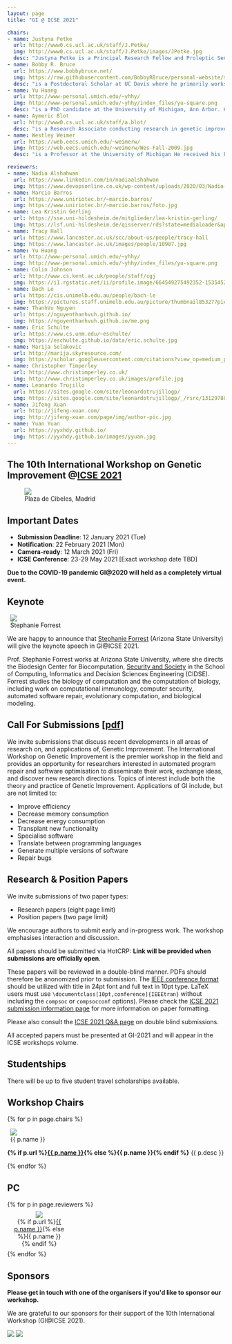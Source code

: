 ```yaml
---
layout: page
title: "GI @ ICSE 2021"

chairs:
- name: Justyna Petke
  url: http://www0.cs.ucl.ac.uk/staff/J.Petke/
  img: http://www0.cs.ucl.ac.uk/staff/J.Petke/images/JPetke.jpg
  desc: "Justyna Petke is a Principal Research Fellow and Proleptic Senior Lecturer (Associate Prof.), conducting research in genetic improvement. She has a doctorate in Computer Science from University of Oxford and is now at the Centre for Research on Evolution, Search and Testing (CREST) in University College London. She has published on applications of genetic improvement. Her work on the subject was awarded a Silver and a Gold ’Humie’ at GECCO 2014 and GECCO 2016 as well as an ACM SIGSOFT Distinguished Paper Award at ISSTA 2015. She was the PC co-Chair for the International Symposium on Search-Based Software Engineering in 2017. She also organised six Genetic Improvement Workshops. She currently serves on the editorial board of the Genetic Programming and Evolvable Machines journal."
- name: Bobby R. Bruce
  url: https://www.bobbybruce.net/
  img: https://raw.githubusercontent.com/BobbyRBruce/personal-website/master/assets/images/bio-photo.jpg
  desc: "is a Postdoctoral Scholar at UC Davis where he primarily works on the gem5 computer architecture simulator. Prior to UC Davis, Bobby carried out research into the automatic optimization of Java bytecode at UCLA. His research interests are centred around Search-based Software Engineering, and its application to improving software performance."
- name: Yu Huang
  url: http://www-personal.umich.edu/~yhhy/
  img: http://www-personal.umich.edu/~yhhy/index_files/yu-square.png
  desc: "is a PhD candidate at the University of Michigan, Ann Arbor. Her research includes applying GI-based automated program repair (APR) techniques in embedded systems and human factors in software automation with a focus on human bias against automated tools in code review. She has served as the organizer for multiple Diversity, Equivalence and Inclusion events hosted at University of Michigan. She was also in charge of the social media for GI 2020 to advertise the event and connect researchers and practitioners in the community. Currently she is serving as the Social Media Chair for GI 2021."
- name: Aymeric Blot
  url: http://www0.cs.ucl.ac.uk/staff/a.blot/
  desc: "is a Research Associate conducting research in genetic improvement at the CREST and SOLAR groups in University College London. He received in 2018 a doctorate from the University of Lille following work on automated algorithm design for multi-objective combinatorial optimisation. His research focuses on strengthening GI techniques using knowledge from automated machine learning, algorithm configuration, and evolutionary computation. He maintains and evolves the community website on genetic improvement."
- name: Westley Weimer
  url: https://web.eecs.umich.edu/~weimerw/
  img: https://web.eecs.umich.edu/~weimerw/Wes-Fall-2009.jpg
  desc: "is a Professor at the University of Michigan He received his PhD from the University of California at Berkeley. His research interests include reducing the costs associated with software development at scale (particularly through automated program repair) as well as program analysis, formal verification, and human linguistic and visual interaction with software. He is a senior member of the Association for Computing Machinery and his work has led to over eleven thousand citations and several awards, including three ‘Humies’ and ICSE 2019 Most Influential paper for his work on using Genetic Improvement for bug fixing. He also organised five Genetic Improvement workshops."

reviewers:
- name: Nadia Alshahwan
  url: https://www.linkedin.com/in/nadiaalshahwan
  img: https://www.devopsonline.co.uk/wp-content/uploads/2020/03/Nadia-Alshahwan.jpg
- name: Marcio Barros
  url: https://www.uniriotec.br/~marcio.barros/
  img: https://www.uniriotec.br/~marcio.barros/foto.jpg
- name: Lea Kristin Gerling
  url: https://sse.uni-hildesheim.de/mitglieder/lea-kristin-gerling/
  img: https://lsf.uni-hildesheim.de/qisserver/rds?state=medialoader&application=lsf&objectid=7101
- name: Tracy Hall
  url: https://www.lancaster.ac.uk/scc/about-us/people/tracy-hall
  img: https://www.lancaster.ac.uk/images/people/10987.jpg
- name: Yu Huang
  url: http://www-personal.umich.edu/~yhhy/
  img: http://www-personal.umich.edu/~yhhy/index_files/yu-square.png
- name: Colin Johnson
  url: http://www.cs.kent.ac.uk/people/staff/cgj
  img: https://i1.rgstatic.net/ii/profile.image/664549275492352-1535452302004_Q128/Colin_Johnson3.jpg
- name: Bach Le
  url: https://cis.unimelb.edu.au/people/bach-le
  img: https://pictures.staff.unimelb.edu.au/picture/thumbnail853277picture.jpg
- name: ThanhVu Nguyen
  url: https://nguyenthanhvuh.github.io/
  img: https://nguyenthanhvuh.github.io/me.png
- name: Eric Schulte
  url: https://www.cs.unm.edu/~eschulte/
  img: https://eschulte.github.io/data/eric.schulte.jpg
- name: Marija Selakovic
  url: http://marija.skyresource.com/
  img: https://scholar.googleusercontent.com/citations?view_op=medium_photo&user=BAPCssIAAAAJ
- name: Christopher Timperley
  url: http://www.christimperley.co.uk/
  img: http://www.christimperley.co.uk/images/profile.jpg
- name: Leonardo Trujillo
  url: https://sites.google.com/site/leonardotrujillogp/
  img: https://sites.google.com/site/leonardotrujillogp/_/rsrc/1312978857848/config/IMG_3477.JPG
- name: Jifeng Xuan
  url: http://jifeng-xuan.com/
  img: http://jifeng-xuan.com/page/img/author-pic.jpg
- name: Yuan Yuan
  url: https://yyxhdy.github.io/
  img: https://yyxhdy.github.io/images/yyuan.jpg
---
```


## **The 10th International Workshop on Genetic Improvement @[ICSE 2021](https://conf.researchr.org/home/icse-2021)**

<figure class="figure">
  <img class="figure-img img-fluid" src="https://conf.researchr.org/getImage/icse-2021/carousel/palacio_de_cibeles.jpg">
  <figcaption class="figure-caption text-right">Plaza de Cibeles, Madrid</figcaption>
</figure>

## Important Dates

- **Submission Deadline**: 12 January 2021 (Tue)
- **Notification**: 22 February 2021 (Mon)
- **Camera-ready**: 12 March 2021 (Fri)
- **ICSE Conference**: 23-29 May 2021 [Exact workshop date TBD]

**Due to the COVID-19 pandemic GI@2020 will held as a completely virtual event.**

## Keynote

<figure class="figure float-right" style="margin: auto 0.5em;">
  <img class="figure-img rounded img-thumbnail" style="max-width: 200px; max-height: 160px;" src="https://forrest.biodesign.asu.edu/data/img/sf-portrait-2018.jpg" onerror="this.onerror=null; this.src='{{ "/profile_images/empty.png" | relative_url }}'" />
  <figcaption class="figure-caption text-right">Stephanie Forrest</figcaption>
</figure>

We are happy to announce that [Stephanie Forrest](https://forrest.biodesign.asu.edu/index.html) (Arizona State University) will give the keynote speech in GI@ICSE 2021.

Prof. Stephanie Forrest works at Arizona State University, where she directs the Biodesign Center for Biocomputation, [Security and Society](https://biodesign.asu.edu/Research/Centers/biocomputing-security-and-society) in the School of Computing, Informatics and Decision Sciences Engineering (CIDSE).
Forrest studies the biology of computation and the computation of biology, including work on computational immunology, computer security, automated software repair, evolutionary computation, and biological modeling.


## <a name="CFP"></a> Call For Submissions [[pdf](/paper_pdfs/gi2020icse/call_for_papers.pdf)]

We invite submissions that discuss recent developments in all areas of research on, and applications of, Genetic Improvement.
The International Workshop on Genetic Improvement is the premier workshop in the field and provides an opportunity for researchers interested in automated program repair and software optimisation to disseminate their work, exchange ideas, and discover new research directions.
Topics of interest include both the theory and practice of Genetic Improvement. Applications of GI include, but are not limited to:

- Improve efficiency
- Decrease memory consumption
- Decrease energy consumption
- Transplant new functionality
- Specialise software
- Translate between programming languages
- Generate multiple versions of software
- Repair bugs


## Research & Position Papers

We invite submissions of two paper types:
- Research papers (eight page limit)
- Position papers (two page limit)

We encourage authors to submit early and in-progress work.
The workshop emphasises interaction and discussion.

All papers should be submitted via HotCRP: **Link will be provided when submissions are officially open**.

These papers will be reviewed in a double-blind manner. PDFs should therefore be anonomized prior to submission.
The [IEEE conference format](https://www.ieee.org/conferences/publishing/templates.html) should be utilized with title in 24pt font and full text in 10pt type.  LaTeX users must use `\documentclass[10pt,conference]{IEEEtran}` without including the `compsoc` or `compsocconf` options). Please check the [ICSE 2021 submission information page](https://conf.researchr.org/track/icse-2021/icse-2021-papers#how-to-submit) for more information on paper formatting.


Please also consult the [ICSE 2021 Q&A page](https://conf.researchr.org/track/icse-2021/icse-2021-submitting-to-icse2021--q-a) on double blind submissions.

All accepted papers must be presented at GI-2021 and will appear in the ICSE workshops volume.

## Studentships

There will be up to five student travel scholarships available.

## Workshop Chairs

{% for p in page.chairs %}
<figure class="figure float-right" style="margin: auto 0.5em;">
  <img class="figure-img rounded img-thumbnail" style="max-width: 200px; max-height: 140px" src="{{ p.img }}" onerror="this.onerror=null; this.src='{{ "/profile_images/empty.png" | relative_url }}'">
  <figcaption class="figure-caption text-right">{{ p.name }}</figcaption>
</figure>

<p class="clearfix">
  <b>{% if p.url %}<a href="{{ p.url }}">{{ p.name }}</a>{% else %}{{ p.name }}{% endif %}</b> {{ p.desc }}
</p>
{% endfor %}


## PC

<div class="row justify-content-around">
{% for p in page.reviewers %}
<figure class="figure" style="text-align: center; margin: 0.5em 1em; width: 120px;">
  <img class="figure-img rounded img-thumbnail" style="max-width: 120px; max-height: 120px;" src="{{ p.img }}" onerror="this.onerror=null; this.src='{{ "/profile_images/empty.png" | relative_url }}'" />
  <figcaption class="figure-caption">{% if p.url %}<a href="{{ p.url }}">{{ p.name }}</a>{% else %}{{ p.name }}{% endif %}</figcaption>
</figure>{% endfor %}
</div>


## Sponsors

**Please get in touch with one of the organisers if you'd like to sponsor our workshop.**

We are grateful to our sponsors for their support of the 10th International Workshop (GI@ICSE 2021).

[![](./misc_images/a_field_guide_to_gp.png)](http://www.gp-field-guide.org.uk/) ![](./misc_images/epsrc.png)
